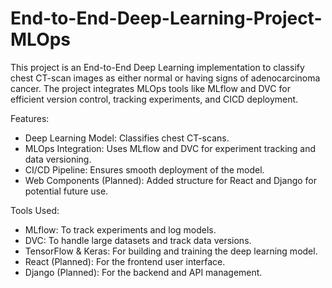 # End-to-End-Deep-Learning-Project-MLOps
This project is an End-to-End Deep Learning implementation to classify chest CT-scan images as either normal or having signs of adenocarcinoma cancer. The project integrates MLOps tools like MLflow and DVC for efficient version control, tracking experiments, and CICD deployment.

Features:
* Deep Learning Model: Classifies chest CT-scans.
* MLOps Integration: Uses MLflow and DVC for experiment tracking and data versioning.
* CI/CD Pipeline: Ensures smooth deployment of the model.
* Web Components (Planned): Added structure for React and Django for potential future use.

Tools Used:
* MLflow: To track experiments and log models.
* DVC: To handle large datasets and track data versions.
* TensorFlow & Keras: For building and training the deep learning model.
* React (Planned): For the frontend user interface.
* Django (Planned): For the backend and API management.
